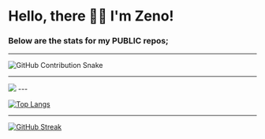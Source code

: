 # Hello, there 👋🏾 I'm Zeno!

### Below are the stats for my PUBLIC repos;

---
![GitHub Contribution Snake](https://github.com/zenodavids/zenodavids/blob/output/github-contribution-grid-snake.svg)


---
<picture>
  <source
    srcset="https://github-readme-stats.vercel.app/api?username=zenodavids&show_icons=true&theme=dark"
    media="(prefers-color-scheme: dark)"
  />
  <source
    srcset="https://github-readme-stats.vercel.app/api?username=zenodavids&show_icons=true"
    media="(prefers-color-scheme: light), (prefers-color-scheme: no-preference)"
  />
  <img src="https://github-readme-stats.vercel.app/api?username=zenodavids&show_icons=true" />
</picture>
---

[![Top Langs](https://github-readme-stats.vercel.app/api/top-langs/?username=zenodavids&layout=donut&langs_count=8)](https://github.com/zenodavids/github-readme-stats)

---

[![GitHub Streak](https://streak-stats.demolab.com/?user=zenodavids)](https://git.io/streak-stats)

